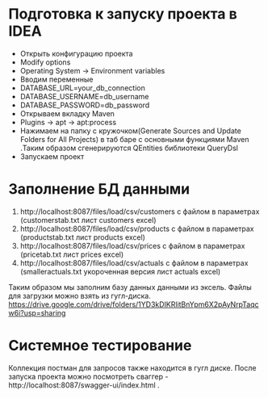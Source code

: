 # Подготовка к запуску проекта в IDEA
+ Открыть конфигурацию проекта
+ Modify options
+ Operating System -> Environment variables
+ Вводим переменные
+ DATABASE_URL=your_db_connection
+ DATABASE_USERNAME=db_username
+ DATABASE_PASSWORD=db_password
+ Открываем вкладку Maven
+ Plugins -> apt -> apt:process
+ Нажимаем на папку с кружочком(Generate Sources and Update Folders for All Projects) в таб баре с основными функциями Maven
.Таким образом сгенерируются QEntities библиотеки QueryDsl
+ Запускаем проект
# Заполнение БД данными
1. http://localhost:8087/files/load/csv/customers c файлом в параметрах (customerstab.txt лист customers excel)
2. http://localhost:8087/files/load/csv/products c файлом в параметрах (productstab.txt лист products excel)
3. http://localhost:8087/files/load/csv/prices c файлом в параметрах (pricetab.txt лист prices excel)
4. http://localhost:8087/files/load/csv/actuals c файлом в параметрах (smalleractuals.txt укороченная версия лист actuals excel)

Таким образом мы заполним базу данных данными из эксель. Файлы для загрузки можно взять из гугл-диска.
https://drive.google.com/drive/folders/1YD3kDIKRlitBnYpm6X2pAyNrpTaqcw6i?usp=sharing

# Системное тестирование
Коллекция постман для запросов также  находится в гугл диске. 
После запуска проекта можно посмотреть сваггер - http://localhost:8087/swagger-ui/index.html .